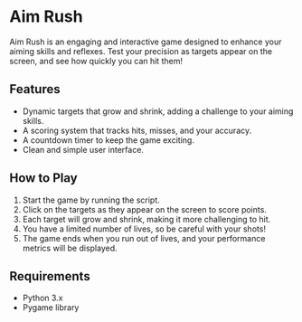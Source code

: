 # Aim Rush

Aim Rush is an engaging and interactive game designed to enhance your aiming skills and reflexes. Test your precision as targets appear on the screen, and see how quickly you can hit them!

## Features

- Dynamic targets that grow and shrink, adding a challenge to your aiming skills.
- A scoring system that tracks hits, misses, and your accuracy.
- A countdown timer to keep the game exciting.
- Clean and simple user interface.

## How to Play

1. Start the game by running the script.
2. Click on the targets as they appear on the screen to score points.
3. Each target will grow and shrink, making it more challenging to hit.
4. You have a limited number of lives, so be careful with your shots!
5. The game ends when you run out of lives, and your performance metrics will be displayed.

## Requirements

- Python 3.x
- Pygame library


